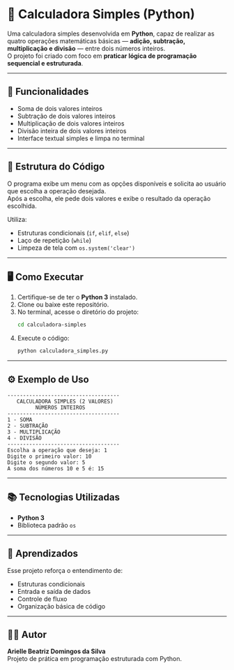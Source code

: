 # 🧮 Calculadora Simples (Python)

Uma calculadora simples desenvolvida em **Python**, capaz de realizar as quatro operações matemáticas básicas — **adição, subtração, multiplicação e divisão** — entre dois números inteiros.  
O projeto foi criado com foco em **praticar lógica de programação sequencial e estruturada**.

---

## 🚀 Funcionalidades

- Soma de dois valores inteiros  
- Subtração de dois valores inteiros  
- Multiplicação de dois valores inteiros  
- Divisão inteira de dois valores inteiros  
- Interface textual simples e limpa no terminal  

---

## 🧩 Estrutura do Código

O programa exibe um menu com as opções disponíveis e solicita ao usuário que escolha a operação desejada.  
Após a escolha, ele pede dois valores e exibe o resultado da operação escolhida.  

Utiliza:
- Estruturas condicionais (`if`, `elif`, `else`)
- Laço de repetição (`while`)
- Limpeza de tela com `os.system('clear')`

---

## 🖥️ Como Executar

1. Certifique-se de ter o **Python 3** instalado.  
2. Clone ou baixe este repositório.  
3. No terminal, acesse o diretório do projeto:  
   ```bash
   cd calculadora-simples
   ```
4. Execute o código:  
   ```bash
   python calculadora_simples.py
   ```

---

## ⚙️ Exemplo de Uso

```
------------------------------------
   CALCULADORA SIMPLES (2 VALORES)
         NÚMEROS INTEIROS
------------------------------------
1 - SOMA
2 - SUBTRAÇÃO
3 - MULTIPLICAÇÃO
4 - DIVISÃO
------------------------------------
Escolha a operação que deseja: 1
Digite o primeiro valor: 10
Digite o segundo valor: 5
A soma dos números 10 e 5 é: 15
```

---

## 📚 Tecnologias Utilizadas

- **Python 3**
- Biblioteca padrão `os`

---

## 🧠 Aprendizados

Esse projeto reforça o entendimento de:
- Estruturas condicionais
- Entrada e saída de dados
- Controle de fluxo
- Organização básica de código

---

## 🧑‍💻 Autor

**Arielle Beatriz Domingos da Silva**  
Projeto de prática em programação estruturada com Python.
